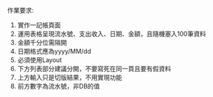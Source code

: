 作業要求:
1.	實作一記帳頁面
2.	運用表格呈現流水號、支出收入、日期、金額，且隨機塞入100筆資料
3.	金額千分位需隔開
4.	日期格式應為yyyy/MM/dd
5.	必須使用Layout
6.	下方列表部分建議分開，不要寫死在同一頁且要有假資料
7.	上方輸入只是切版結果，不用實現功能
8.	前方數字為流水號，非DB的值
